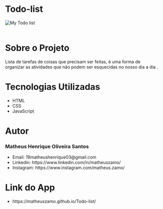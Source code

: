 # Todo-list

![My Todo list](https://user-images.githubusercontent.com/78445566/223077868-1e4dfe14-b06f-403d-8da0-c3daa510a607.png)<br><br>
<h1>Sobre o Projeto</h1>
Lista de tarefas de coisas que precisam ser feitas, é uma forma de organizar as atividades que não podem ser esquecidas no nosso dia a dia .
<h1>Tecnologias Utilizadas</h1>
<ul>
  <li>HTML</li>
  <li>CSS</li>
  <li>JavaScript</li>
</ul>
<h1>Autor</h1>
<h3>Matheus Henrique Oliveira Santos</h3>
<ul>
  <li>Email: 19matheushenrique03@gmail.com</li>
  <li>Linkedin: https://www.linkedin.com/in/matheuszamo/</li>
  <li>Instagram: https://www.instagram.com/matheus.zamo/</li>
</ul>
<h1>Link do App</h1>
<ul>
<li>https://matheuszamo.github.io/Todo-list/</li>
</ul>
